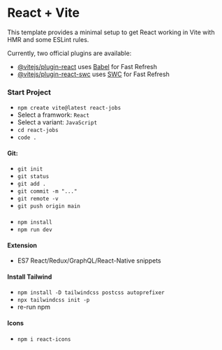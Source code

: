 # React + Vite

This template provides a minimal setup to get React working in Vite with HMR and some ESLint rules.

Currently, two official plugins are available:

- [@vitejs/plugin-react](https://github.com/vitejs/vite-plugin-react/blob/main/packages/plugin-react/README.md) uses [Babel](https://babeljs.io/) for Fast Refresh
- [@vitejs/plugin-react-swc](https://github.com/vitejs/vite-plugin-react-swc) uses [SWC](https://swc.rs/) for Fast Refresh

### Start Project
- `npm create vite@latest react-jobs`
- Select a framwork: `React`
- Select a variant: `JavaScript`
- `cd react-jobs`
- `code .`
#### Git:
- `git init`
- `git status`
- `git add .`
- `git commit -m "..."`
- `git remote -v`
- `git push origin main`
#### 
- `npm install`
- `npm run dev`

#### Extension
- ES7 React/Redux/GraphQL/React-Native snippets

#### Install Tailwind
- `npm install -D tailwindcss postcss autoprefixer`
- `npx tailwindcss init -p`
- re-run npm

#### Icons
- `npm i react-icons`